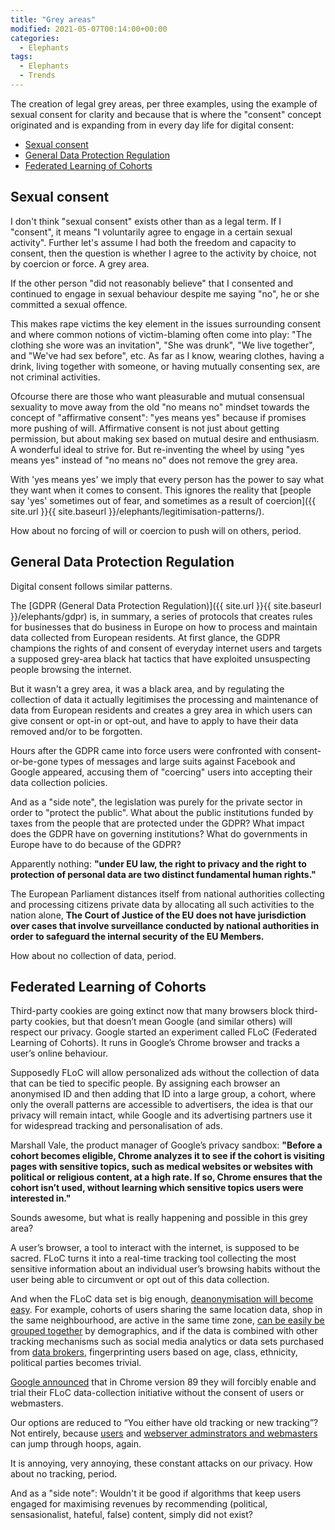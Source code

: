```yaml
---
title: "Grey areas"
modified: 2021-05-07T00:14:00+00:00
categories:
  - Elephants
tags:
  - Elephants
  - Trends
---
```


The creation of legal grey areas, per three examples, using the example of sexual consent for clarity and because that is where the "consent" concept originated and is expanding from in every day life for digital consent:

- [Sexual consent](#sexual-consent)
- [General Data Protection Regulation](#general-data-protection-regulation)
- [Federated Learning of Cohorts](#federated-learning-of-cohorts)

## Sexual consent

I don't think "sexual consent" exists other than as a legal term. If I "consent", it means "I voluntarily agree to engage in a certain sexual activity". Further let's assume I had both the freedom and capacity to consent, then the question is whether I agree to the activity by choice, not by coercion or force. A grey area.

If the other person "did not reasonably believe" that I consented and continued to engage in sexual behaviour despite me saying "no", he or she committed a sexual offence.

This makes rape victims the key element in the issues surrounding consent and where common notions of victim-blaming often come into play: "The clothing she wore was an invitation", "She was drunk", "We live together", and "We've had sex before", etc. As far as I know, wearing clothes, having a drink, living together with someone, or having mutually consenting sex, are not criminal activities.

Ofcourse there are those who want pleasurable and mutual consensual sexuality to move away from the old "no means no" mindset towards the concept of "affirmative consent": "yes means yes" because if promises more pushing of will. Affirmative consent is not just about getting permission, but about making sex based on mutual desire and enthusiasm. A wonderful ideal to strive for. But re-inventing the wheel by using "yes means yes" instead of "no means no" does not remove the grey area.

With 'yes means yes' we imply that every person has the power to say what they want when it comes to consent. This ignores the reality that [people say 'yes' sometimes out of fear, and sometimes as a result of coercion]({{ site.url }}{{ site.baseurl }}/elephants/legitimisation-patterns/). 

How about no forcing of will or coercion to push will on others, period.

## General Data Protection Regulation

Digital consent follows similar patterns.

The [GDPR (General Data Protection Regulation)]({{ site.url }}{{ site.baseurl }}/elephants/gdpr) is, in summary, a series of protocols that creates rules for businesses that do business in Europe on how to process and maintain data collected from European residents. At first glance, the GDPR champions the rights of and consent of everyday internet users and targets a supposed grey-area black hat tactics that have exploited unsuspecting people browsing the internet.

But it wasn't a grey area, it was a black area, and by regulating the collection of data it actually legitimises the processing and maintenance of data from European residents and creates a grey area in which users can give consent or opt-in or opt-out, and have to apply to have their data removed and/or to be forgotten. 

Hours after the GDPR came into force users were confronted with consent-or-be-gone types of messages and large suits against Facebook and Google appeared, accusing them of "coercing" users into accepting their data collection policies.

And as a "side note", the legislation was purely for the private sector in order to "protect the public". What about the public institutions funded by taxes from the people that are protected under the GDPR? What impact does the GDPR have on  governing institutions? What do governments in Europe have to do because of the GDPR? 

Apparently nothing: __"under EU law, the right to privacy and the right to protection of personal data are two distinct fundamental human rights."__

The European Parliament distances itself from national authorities collecting and processing citizens private data by allocating all such activities to the nation alone, __The Court of Justice of the EU does not have jurisdiction over cases that involve surveillance conducted by national authorities in order to safeguard the internal security of the EU Members.__ 

How about no collection of data, period.

## Federated Learning of Cohorts

Third-party cookies are going extinct now that many browsers block third-party cookies, but that doesn’t mean Google (and similar others) will respect our privacy. Google started an experiment called FLoC (Federated Learning of Cohorts). It runs in Google’s Chrome browser and tracks a user’s online behaviour.

Supposedly FLoC will allow personalized ads without the collection of data that can be tied to specific people. By assigning each browser an anonymised ID and then adding that ID into a large group, a cohort, where only the overall patterns are accessible to advertisers, the idea is that our privacy will remain intact, while Google and its advertising partners use it for widespread tracking and personalisation of ads.

Marshall Vale, the product manager of Google’s privacy sandbox: __"Before a cohort becomes eligible, Chrome analyzes it to see if the cohort is visiting pages with sensitive topics, such as medical websites or websites with political or religious content, at a high rate. If so, Chrome ensures that the cohort isn’t used, without learning which sensitive topics users were interested in."__

Sounds awesome, but what is really happening and possible in this grey area?

A user’s browser, a tool to interact with the internet, is supposed to be sacred. FLoC turns it into a real-time tracking tool collecting the most sensitive information about an individual user’s browsing habits without the user being able to circumvent or opt out of this data collection.

And when the FLoC data set is big enough, [deanonymisation will become easy](https://github.com/tymyrddin/orchard/tree/main/threat-modelling/DA-threat-model). For example, cohorts of users sharing the same location data, shop in the same neighbourhood, are active in the same time zone, [can be easily be grouped together](https://github.com/tymyrddin/orchard/blob/main/threat-modelling/DA-threat-model/attack-vectors/Classification-analysis.md) by demographics, and if the data is combined with other tracking mechanisms such as social media analytics or data sets purchased from [data brokers](https://github.com/tymyrddin/orchard/blob/main/threat-modelling/DA-threat-model/adversaries/Data-brokers.md), fingerprinting users based on age, class, ethnicity, political parties becomes trivial.

[Google announced](https://developer.chrome.com/blog/privacy-sandbox-update-2021-jan/) that in Chrome version 89 they will forcibly enable and trial their FLoC data-collection initiative without the consent of users or webmasters. 

Our options are reduced to “You either have old tracking or new tracking”?
Not entirely, because [users](https://github.com/tymyrddin/orchard/blob/main/mitigations/data/browsing/FLoC.md) and [webserver adminstrators and webmasters](https://github.com/tymyrddin/orchard/blob/main/mitigations/data/webapplication/FloCed-sites.md) can jump through hoops, again. 

It is annoying, very annoying, these constant attacks on our privacy. How about no tracking, period.

And as a "side note": Wouldn't it be good if algorithms that keep users engaged for maximising revenues by recommending (political, sensasionalist, hateful, false) content, simply did not exist? 